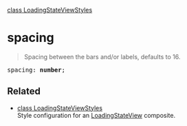 [class LoadingStateViewStyles](LoadingStateViewStyles.md)

# spacing

> Spacing between the bars and/or labels, defaults to 16.

<pre class="docgen_signature">spacing: <b>number</b>;</pre>

## Related

- [<!--{ref:class}-->class LoadingStateViewStyles](LoadingStateViewStyles.md) \
    Style configuration for an [LoadingStateView](LoadingStateView.md) composite.
